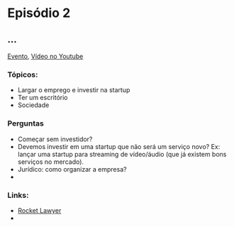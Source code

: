 # Episódio 2
## ...

[Evento](https://plus.google.com/events/c5612khli0re3p0brq17duuh7dk), [Vídeo no Youtube](#)

### Tópicos:
 - Largar o emprego e investir na startup
 - Ter um escritório
 - Sociedade
 
### Perguntas
 - Começar sem investidor?
 - Devemos investir em uma startup que não será um serviço novo? Ex: lançar uma startup para streaming de vídeo/áudio (que já existem bons serviços no mercado).
 - Jurídico: como organizar a empresa?
 - 

### Links:
 - [Rocket Lawyer](https://www.rocketlawyer.com/)
 - 
